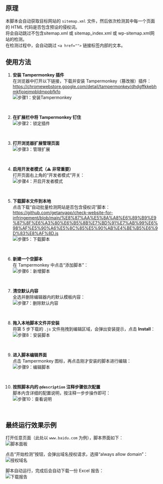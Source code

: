 ## 原理

本脚本会自动获取目标网站的 `sitemap.xml` 文件，然后依次检测其中每一个页面的 HTML 代码是否包含预设的侵权词。  
将会自动跳过不包含sitemap.xml 或 sitemap_index.xml 或 wp-sitemap.xml网站的检测。  
在检测过程中，会自动跳过 `<a href="">` 链接标签内部的文本。

## 使用方法

1. **安装 Tampermonkey 插件**  
   在浏览器中打开以下链接，下载并安装 Tampermonkey（篡改猴）插件：  
   https://chromewebstore.google.com/detail/tampermonkey/dhdgffkkebhmkfjojejmpbldmpobfkfo  
   ![步骤1：安装Tampermonkey](https://raw.githubusercontent.com/getanyapp/check-website-for-infringement/main/image/0.jpg)

   <br>

2. **在扩展栏中将 Tampermonkey 钉住**  
   ![步骤2：锁定插件](https://raw.githubusercontent.com/getanyapp/check-website-for-infringement/main/image/1.jpg)

   <br>

3. **打开浏览器扩展管理页面**  
   ![步骤3：管理扩展](https://raw.githubusercontent.com/getanyapp/check-website-for-infringement/main/image/2.jpg)

   <br>

4. **启用开发者模式（⚠️ 非常重要）**  
   打开页面右上角的“开发者模式”开关：  
   ![步骤4：开启开发者模式](https://raw.githubusercontent.com/getanyapp/check-website-for-infringement/main/image/3.jpg)

   <br>

5. **下载脚本文件到本地**  
   点击下载“自动批量检测网站是否包含侵权词”脚本：  
   https://github.com/getanyapp/check-website-for-infringement/blob/main/%E8%87%AA%E5%8A%A8%E6%89%B9%E9%87%8F%E6%A3%80%E6%B5%8B%E7%BD%91%E7%AB%99%E6%98%AF%E5%90%A6%E5%8C%85%E5%90%AB%E4%BE%B5%E6%9D%83%E8%AF%8D.js  
   ![步骤5：下载脚本](https://raw.githubusercontent.com/getanyapp/check-website-for-infringement/main/image/10.jpg)

   <br>

6. **新建一个空脚本**  
   在 Tampermonkey 中点击“添加脚本”：  
   ![步骤6：新增脚本](https://raw.githubusercontent.com/getanyapp/check-website-for-infringement/main/image/4.jpg)

   <br>

7. **清空默认内容**  
   全选并删除编辑器内的默认模板内容：  
   ![步骤7：删除默认内容](https://raw.githubusercontent.com/getanyapp/check-website-for-infringement/main/image/5.jpg)

   <br>

8. **拖入本地脚本文件并安装**  
   将第 5 步下载的 `.js` 文件拖拽到编辑区域，会弹出安装提示，点击 **Install**：  
   ![步骤8：安装脚本](https://raw.githubusercontent.com/getanyapp/check-website-for-infringement/main/image/6.jpg)

   <br>

9. **进入脚本编辑界面**  
   点击 Tampermonkey 图标，再点击刚才安装的脚本进行编辑：  
   ![步骤9：编辑脚本](https://raw.githubusercontent.com/getanyapp/check-website-for-infringement/main/image/7.jpg)

   <br>

10. **按照脚本内的 `@description` 注释步骤依次配置**  
    脚本内含详细的配置说明，按注释一步步操作即可：  
    ![步骤10：查看说明](https://raw.githubusercontent.com/getanyapp/check-website-for-infringement/main/image/8.jpg)

    <br>

## 最终运行效果示例

打开任意页面（此处以 `www.baidu.com` 为例），脚本界面如下：  
![脚本面板](https://raw.githubusercontent.com/getanyapp/check-website-for-infringement/main/image/9.jpg)

点击“开始检测”按钮，会弹出域名授权请求，选择“always allow domain”：  
![授权域名](https://raw.githubusercontent.com/getanyapp/check-website-for-infringement/main/image/9.0.jpg)

脚本自动运行，完成后会自动下载一份 Excel 报告：  
![下载报告](https://raw.githubusercontent.com/getanyapp/check-website-for-infringement/main/image/9.1.jpg)
